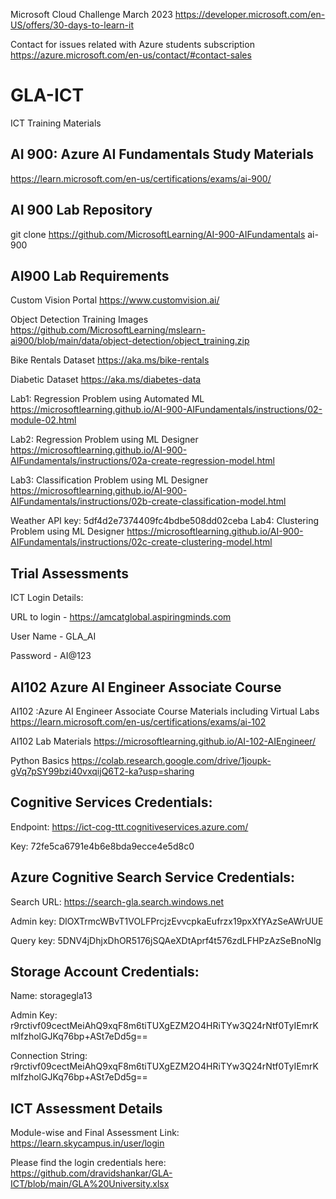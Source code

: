 Microsoft Cloud Challenge March 2023
https://developer.microsoft.com/en-US/offers/30-days-to-learn-it

Contact for issues related with Azure students subscription
https://azure.microsoft.com/en-us/contact/#contact-sales

# GLA-ICT
ICT Training Materials

## AI 900: Azure AI Fundamentals  Study Materials
https://learn.microsoft.com/en-us/certifications/exams/ai-900/

## AI 900 Lab Repository
git clone https://github.com/MicrosoftLearning/AI-900-AIFundamentals ai-900

## AI900 Lab Requirements
Custom Vision Portal
https://www.customvision.ai/

Object Detection Training Images 
https://github.com/MicrosoftLearning/mslearn-ai900/blob/main/data/object-detection/object_training.zip

Bike Rentals Dataset 
https://aka.ms/bike-rentals

Diabetic Dataset
https://aka.ms/diabetes-data

Lab1: Regression Problem using Automated ML
https://microsoftlearning.github.io/AI-900-AIFundamentals/instructions/02-module-02.html

Lab2: Regression Problem using ML Designer
https://microsoftlearning.github.io/AI-900-AIFundamentals/instructions/02a-create-regression-model.html

Lab3: Classification Problem using ML Designer
https://microsoftlearning.github.io/AI-900-AIFundamentals/instructions/02b-create-classification-model.html

Weather API key: 5df4d2e7374409fc4bdbe508dd02ceba
Lab4: Clustering Problem using ML Designer
https://microsoftlearning.github.io/AI-900-AIFundamentals/instructions/02c-create-clustering-model.html

## Trial Assessments

ICT Login Details:

URL to login - https://amcatglobal.aspiringminds.com

User Name - GLA_AI 

Password - AI@123

## AI102 Azure AI Engineer Associate Course

AI102 :Azure AI Engineer Associate Course Materials including Virtual Labs
https://learn.microsoft.com/en-us/certifications/exams/ai-102

AI102 Lab Materials
https://microsoftlearning.github.io/AI-102-AIEngineer/

Python Basics
https://colab.research.google.com/drive/1joupk-gVq7pSY99bzi40vxqijQ6T2-ka?usp=sharing

## Cognitive Services Credentials:

Endpoint: https://ict-cog-ttt.cognitiveservices.azure.com/

Key: 72fe5ca6791e4b6e8bda9ecce4e5d8c0


## Azure Cognitive Search Service Credentials:

Search URL: https://search-gla.search.windows.net

Admin key: DlOXTrmcWBvT1VOLFPrcjzEvvcpkaEufrzx19pxXfYAzSeAWrUUE

Query key: 5DNV4jDhjxDhOR5176jSQAeXDtAprf4t576zdLFHPzAzSeBnoNlg


## Storage Account Credentials:

Name: storagegla13

Admin Key: r9rctivf09cectMeiAhQ9xqF8m6tiTUXgEZM2O4HRiTYw3Q24rNtf0TyIEmrKmIfzholGJKq76bp+ASt7eDd5g==

Connection String: r9rctivf09cectMeiAhQ9xqF8m6tiTUXgEZM2O4HRiTYw3Q24rNtf0TyIEmrKmIfzholGJKq76bp+ASt7eDd5g==

## ICT Assessment Details

Module-wise and Final Assessment Link: https://learn.skycampus.in/user/login

Please find the login credentials here: https://github.com/dravidshankar/GLA-ICT/blob/main/GLA%20University.xlsx

